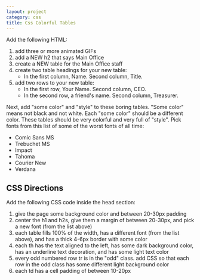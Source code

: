 ```yaml
---
layout: project
category: css
title: Css Colorful Tables
---
```


Add the following HTML:
  1.  add three or more animated GIFs
  1.  add a NEW h2 that says Main Office
  1.  create a NEW table for the Main Office staff
  1.  create two table headings for your new table:
      - In the first column, Name. Second column, Title.
  1.  add two rows to your new table:
      - In the first row, Your Name. Second column, CEO.
      - In the second row, a friend's name. Second column, Treasurer.

Next, add "some color" and "style" to these boring tables. "Some color" means not black and not white. Each "some color" should be a different color. These tables should be very colorful and very full of "style". Pick fonts from this list of some of the worst fonts of all time:

  - Comic Sans MS
  - Trebuchet MS
  - Impact
  - Tahoma
  - Courier New
  - Verdana

## CSS Directions

Add the following CSS code inside the head section:

  1. give the page some background color and between 20-30px padding
  1. center the h1 and h2s, give them a margin of between 20-30px, and pick a new font (from the list above)
  1. each table fills 100% of the width, has a different font (from the list above), and has a thick 4-6px border with some color
  1. each th has the text aligned to the left, has some dark background color, has an underline text decoration, and has some light text color
  1. every odd numbered row tr is in the "odd" class. add CSS so that each row in the odd class has some different light background color
  1. each td has a cell padding of between 10-20px
